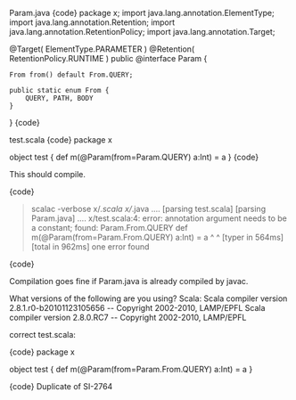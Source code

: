 Param.java
{code}
package x;
import java.lang.annotation.ElementType;
import java.lang.annotation.Retention;
import java.lang.annotation.RetentionPolicy;
import java.lang.annotation.Target;

@Target( ElementType.PARAMETER )
@Retention( RetentionPolicy.RUNTIME )
public @interface Param {

    From from() default From.QUERY;

    public static enum From {
        QUERY, PATH, BODY
    }

}
{code} 

test.scala
{code}
package x

object test {
    def m(@Param(from=Param.QUERY) a:Int) = a
}
{code}

This should compile.

{code}
> scalac -verbose x/*.scala x/*.java
....
[parsing test.scala]
[parsing Param.java]
....
x/test.scala:4: error: annotation argument needs to be a constant; found: Param.From.QUERY
    def m(@Param(from=Param.From.QUERY) a:Int) = a
                                 ^
                            ^
[typer in 564ms]
[total in 962ms]
one error found

{code}

Compilation goes fine if Param.java is already compiled by javac.

What versions of the following are you using?
Scala:
Scala compiler version 2.8.1.r0-b20101123105656 -- Copyright 2002-2010, LAMP/EPFL
Scala compiler version 2.8.0.RC7 -- Copyright 2002-2010, LAMP/EPFL

correct test.scala:

{code}
package x

object test {
    def m(@Param(from=Param.From.QUERY) a:Int) = a
}

{code}
Duplicate of SI-2764
